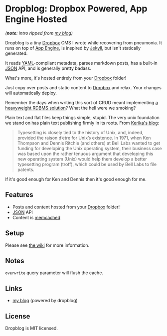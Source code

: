 Dropblog: Dropbox Powered, App Engine Hosted
============================================

*(**note**: intro ripped from [my blog](http://mvv.io/posts/1))*

Dropblog is a tiny [Dropbox][dropbox] CMS I wrote while recovering from pneumonia. 
It runs on top of [App Engine][appengine], is inspired by [Jekyll][jekyll], 
but isn't statically generated.

It reads [YAML](http://yaml.org)-compliant metadata, parses markdown posts, 
has a built-in [JSON](http://json.org) API, and is generally pretty badass.


What's more, it's hosted entirely from your [Dropbox][dropbox] folder! 

Just copy over posts and static content to [Dropbox][dropbox] and relax. 
Your changes will automatically deploy.

Remember the days when writing this sort of CRUD meant implementing [a heavyweight 
RDBMS solution](http://wordpress.com)?  What the hell were we smoking?

Plain text and flat files keep things simple, stupid.  The very unix foundation
we stand on has plain text publishing firmly in its roots. From [Kerika's 
blog](http://blog.kerika.com/?p=197):

> Typesetting is closely tied to the history of Unix, and, indeed, provided 
> the raison d’etre for Unix’s existence.  In 1971, when Ken Thompson and 
> Dennis Ritchie (and others) at Bell Labs wanted to get funding for developing 
> the Unix operating system, their business case was based upon the rather 
> tenuous argument that developing this new operating system (Unix) would help 
> them develop a better typesetting program (troff), which could be used by 
> Bell Labs to file patents.

If it's good enough for Ken and Dennis then it's good enough for me.

Features
--------
- Posts and content hosted from your [Dropbox][dropbox] folder!
- [JSON][json] API
- Content is [memcached][memcached]

Setup
-----

Please see [the wiki](Dropblog/wiki/Setup) for more information.

Notes
-----
`overwrite` query parameter will flush the cache.

Links
-----

- [my blog](http://mvv.io) (powered by dropblog)

[appengine]: https://appengine.google.com/
[memcached]: http://memcached.org/
[dropbox]:   http://db.tt/iEMAoeTW
[json]:      http://json.org
[jekyll]:    http://jekyllrb.com/

License
-------
Dropblog is MIT licensed.

